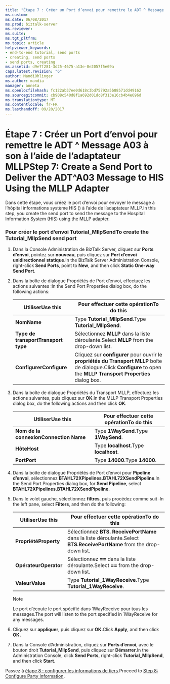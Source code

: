 ```yaml
---
title: "Étape 7 : Créer un Port d’envoi pour remettre le ADT ^ Message A03 à son à l’aide de l’adaptateur MLLP | Documents Microsoft"
ms.custom: 
ms.date: 06/08/2017
ms.prod: biztalk-server
ms.reviewer: 
ms.suite: 
ms.tgt_pltfrm: 
ms.topic: article
helpviewer_keywords:
- end-to-end tutorial, send ports
- creating, send ports
- send ports, creating
ms.assetid: d9e7f281-3d25-4675-a13e-0e2057f5e69a
caps.latest.revision: "6"
author: MandiOhlinger
ms.author: mandia
manager: anneta
ms.openlocfilehash: fc122ab37ee0d618c3bd75792a5b88571dd49162
ms.sourcegitcommit: cb908c540d8f1a692d01dc8f313e16cb4b4e696d
ms.translationtype: MT
ms.contentlocale: fr-FR
ms.lasthandoff: 09/20/2017
---
```

# <a name="step-7-create-a-send-port-to-deliver-the-adta03-message-to-his-using-the-mllp-adapter"></a><span data-ttu-id="3ee72-102">Étape 7 : Créer un Port d’envoi pour remettre le ADT ^ Message A03 à son à l’aide de l’adaptateur MLLP</span><span class="sxs-lookup"><span data-stu-id="3ee72-102">Step 7: Create a Send Port to Deliver the ADT^A03 Message to HIS Using the MLLP Adapter</span></span>
<span data-ttu-id="3ee72-103">Dans cette étape, vous créez le port d’envoi pour envoyer le message à l’hôpital informations système HIS () à l’aide de l’adaptateur MLLP.</span><span class="sxs-lookup"><span data-stu-id="3ee72-103">In this step, you create the send port to send the message to the Hospital Information System (HIS) using the MLLP adapter.</span></span>  
  
### <a name="to-create-the-tutorialmllpsend-send-port"></a><span data-ttu-id="3ee72-104">Pour créer le port d’envoi Tutorial_MllpSend</span><span class="sxs-lookup"><span data-stu-id="3ee72-104">To create the Tutorial_MllpSend send port</span></span>  
  
1.  <span data-ttu-id="3ee72-105">Dans la Console Administration de BizTalk Server, cliquez sur **Ports d’envoi**, pointez sur **nouveau**, puis cliquez sur **Port d’envoi unidirectionnel statique**.</span><span class="sxs-lookup"><span data-stu-id="3ee72-105">In the BizTalk Server Administration Console, right-click **Send Ports**, point to **New**, and then click **Static One-way Send Port**.</span></span>  
  
2.  <span data-ttu-id="3ee72-106">Dans la boîte de dialogue Propriétés de Port d’envoi, effectuez les actions suivantes :</span><span class="sxs-lookup"><span data-stu-id="3ee72-106">In the Send Port Properties dialog box, do the following actions:</span></span>  
  
    |<span data-ttu-id="3ee72-107">Utiliser</span><span class="sxs-lookup"><span data-stu-id="3ee72-107">Use this</span></span>|<span data-ttu-id="3ee72-108">Pour effectuer cette opération</span><span class="sxs-lookup"><span data-stu-id="3ee72-108">To do this</span></span>|  
    |--------------|----------------|  
    |<span data-ttu-id="3ee72-109">**Nom**</span><span class="sxs-lookup"><span data-stu-id="3ee72-109">**Name**</span></span>|<span data-ttu-id="3ee72-110">Type **Tutorial_MllpSend**.</span><span class="sxs-lookup"><span data-stu-id="3ee72-110">Type **Tutorial_MllpSend**.</span></span>|  
    |<span data-ttu-id="3ee72-111">**Type de transport**</span><span class="sxs-lookup"><span data-stu-id="3ee72-111">**Transport type**</span></span>|<span data-ttu-id="3ee72-112">Sélectionnez **MLLP** dans la liste déroulante.</span><span class="sxs-lookup"><span data-stu-id="3ee72-112">Select **MLLP** from the drop-down list.</span></span>|  
    |<span data-ttu-id="3ee72-113">**Configurer**</span><span class="sxs-lookup"><span data-stu-id="3ee72-113">**Configure**</span></span>|<span data-ttu-id="3ee72-114">Cliquez sur **configurer** pour ouvrir le **propriétés du Transport MLLP** boîte de dialogue.</span><span class="sxs-lookup"><span data-stu-id="3ee72-114">Click **Configure** to open the **MLLP Transport Properties** dialog box.</span></span>|  
  
3.  <span data-ttu-id="3ee72-115">Dans la boîte de dialogue Propriétés du Transport MLLP, effectuez les actions suivantes, puis cliquez sur **OK**.</span><span class="sxs-lookup"><span data-stu-id="3ee72-115">In the MLLP Transport Properties dialog box, do the following actions and then click **OK**.</span></span>  
  
    |<span data-ttu-id="3ee72-116">Utiliser</span><span class="sxs-lookup"><span data-stu-id="3ee72-116">Use this</span></span>|<span data-ttu-id="3ee72-117">Pour effectuer cette opération</span><span class="sxs-lookup"><span data-stu-id="3ee72-117">To do this</span></span>|  
    |--------------|----------------|  
    |<span data-ttu-id="3ee72-118">**Nom de la connexion**</span><span class="sxs-lookup"><span data-stu-id="3ee72-118">**Connection Name**</span></span>|<span data-ttu-id="3ee72-119">Type **1WaySend**.</span><span class="sxs-lookup"><span data-stu-id="3ee72-119">Type **1WaySend**.</span></span>|  
    |<span data-ttu-id="3ee72-120">**Hôte**</span><span class="sxs-lookup"><span data-stu-id="3ee72-120">**Host**</span></span>|<span data-ttu-id="3ee72-121">Type **localhost**.</span><span class="sxs-lookup"><span data-stu-id="3ee72-121">Type **localhost**.</span></span>|  
    |<span data-ttu-id="3ee72-122">**Port**</span><span class="sxs-lookup"><span data-stu-id="3ee72-122">**Port**</span></span>|<span data-ttu-id="3ee72-123">Type **14000**.</span><span class="sxs-lookup"><span data-stu-id="3ee72-123">Type **14000**.</span></span>|  
  
4.  <span data-ttu-id="3ee72-124">Dans la boîte de dialogue Propriétés de Port d’envoi pour **Pipeline d’envoi**, sélectionnez **BTAHL72XPipelines.BTAHL72XSendPipeline**.</span><span class="sxs-lookup"><span data-stu-id="3ee72-124">In the Send Port Properties dialog box, for **Send Pipeline**, select **BTAHL72XPipelines.BTAHL72XSendPipeline**.</span></span>  
  
5.  <span data-ttu-id="3ee72-125">Dans le volet gauche, sélectionnez **filtres**, puis procédez comme suit :</span><span class="sxs-lookup"><span data-stu-id="3ee72-125">In the left pane, select **Filters**, and then do the following:</span></span>  
  
    |<span data-ttu-id="3ee72-126">Utiliser</span><span class="sxs-lookup"><span data-stu-id="3ee72-126">Use this</span></span>|<span data-ttu-id="3ee72-127">Pour effectuer cette opération</span><span class="sxs-lookup"><span data-stu-id="3ee72-127">To do this</span></span>|  
    |--------------|----------------|  
    |<span data-ttu-id="3ee72-128">**Propriété**</span><span class="sxs-lookup"><span data-stu-id="3ee72-128">**Property**</span></span>|<span data-ttu-id="3ee72-129">Sélectionnez **BTS. ReceivePortName** dans la liste déroulante.</span><span class="sxs-lookup"><span data-stu-id="3ee72-129">Select **BTS.ReceivePortName** from the drop-down list.</span></span>|  
    |<span data-ttu-id="3ee72-130">**Opérateur**</span><span class="sxs-lookup"><span data-stu-id="3ee72-130">**Operator**</span></span>|<span data-ttu-id="3ee72-131">Sélectionnez  **==**  dans la liste déroulante.</span><span class="sxs-lookup"><span data-stu-id="3ee72-131">Select **==** from the drop-down list.</span></span>|  
    |<span data-ttu-id="3ee72-132">**Valeur**</span><span class="sxs-lookup"><span data-stu-id="3ee72-132">**Value**</span></span>|<span data-ttu-id="3ee72-133">Type **Tutorial_1WayReceive**.</span><span class="sxs-lookup"><span data-stu-id="3ee72-133">Type **Tutorial_1WayReceive**.</span></span>|  
  
    > [!NOTE]
    >  <span data-ttu-id="3ee72-134">Le port d’écoute le port spécifié dans 1WayReceive pour tous les messages.</span><span class="sxs-lookup"><span data-stu-id="3ee72-134">The port will listen to the port specified in 1WayReceive for any messages.</span></span>  
  
6.  <span data-ttu-id="3ee72-135">Cliquez sur **appliquer**, puis cliquez sur **OK.**</span><span class="sxs-lookup"><span data-stu-id="3ee72-135">Click **Apply**, and then click **OK.**</span></span>  
  
7.  <span data-ttu-id="3ee72-136">Dans la Console d’Administration, cliquez sur **Ports d’envoi**, avec le bouton droit **Tutorial_MllpSend**, puis cliquez sur **Démarrer**.</span><span class="sxs-lookup"><span data-stu-id="3ee72-136">In the Administration Console, click **Send Ports**, right-click **Tutorial_MllpSend**, and then click **Start**.</span></span>  
  
 <span data-ttu-id="3ee72-137">Passez à [étape 8 : configurer les informations de tiers](../../adapters-and-accelerators/accelerator-hl7/step-8-configure-party-information.md).</span><span class="sxs-lookup"><span data-stu-id="3ee72-137">Proceed to [Step 8: Configure Party Information](../../adapters-and-accelerators/accelerator-hl7/step-8-configure-party-information.md).</span></span>